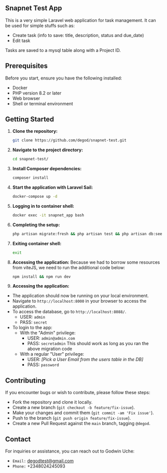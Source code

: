 ## Snapnet Test App

This is a very simple Laravel web application for task management. It can be used for simple stuffs such as:

-   Create task (info to save: title, description, status and due_date)
-   Edit task

Tasks are saved to a mysql table along with a Project ID.

## Prerequisites

Before you start, ensure you have the following installed:

-   Docker
-   PHP version 8.2 or later
-   Web browser
-   Shell or terminal environment

## Getting Started

1. **Clone the repository:**

    ```bash
    git clone https://github.com/degod/snapnet-test.git
    ```

2. **Navigate to the project directory:**

    ```bash
    cd snapnet-test/
    ```

3. **Install Composer dependencies:**

    ```bash
    composer install
    ```

4. **Start the application with Laravel Sail:**

    ```bash
    docker-compose up -d
    ```

5. **Logging in to container shell:**

    ```bash
    docker exec -it snapnet_app bash
    ```

6. **Completing the setup:**

    ```bash
    php artisan migrate:fresh && php artisan test && php artisan db:seed
    ```

7. **Exiting container shell:**

    ```bash
    exit
    ```

8. **Accessing the application:**
   Because we had to borrow some resources from viteJS, we need to run the additional code below:

    ```bash
    npm install && npm run dev
    ```

9. **Accessing the application:**

-   The application should now be running on your local environment.
-   Navigate to `http://localhost:8000` in your browser to access the application.
-   To access the database, go to `http://localhost:8088/`.
    -   USER: `admin`
    -   PASS: `secret`
-   To login to the app:
    -   With the "Admin" privilege:
        -   USER: `admin@admin.com`
        -   PASS: `secretadmin`
            This should work as long as you ran the above migration code
    -   With a regular "User" privilege:
        -   USER: _[Pick a User Email from the users table in the DB]_
        -   PASS: `password`

## Contributing

If you encounter bugs or wish to contribute, please follow these steps:

-   Fork the repository and clone it locally.
-   Create a new branch (`git checkout -b feature/fix-issue`).
-   Make your changes and commit them (`git commit -am 'Fix issue'`).
-   Push to the branch (`git push origin feature/fix-issue`).
-   Create a new Pull Request against the `main` branch, tagging `@degod`.

## Contact

For inquiries or assistance, you can reach out to Godwin Uche:

-   `Email:` degodtest@gmail.com
-   `Phone:` +2348024245093
